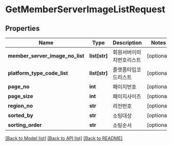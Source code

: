# GetMemberServerImageListRequest

## Properties
Name | Type | Description | Notes
------------ | ------------- | ------------- | -------------
**member_server_image_no_list** | **list[str]** | 회원서버이미지번호리스트 | [optional] 
**platform_type_code_list** | **list[str]** | 플랫폼타입코드리스트 | [optional] 
**page_no** | **int** | 페이지번호 | [optional] 
**page_size** | **int** | 페이지사이즈 | [optional] 
**region_no** | **str** | 리전번호 | [optional] 
**sorted_by** | **str** | 소팅대상 | [optional] 
**sorting_order** | **str** | 소팅순서 | [optional] 

[[Back to Model list]](../README.md#documentation-for-models) [[Back to API list]](../README.md#documentation-for-api-endpoints) [[Back to README]](../README.md)


